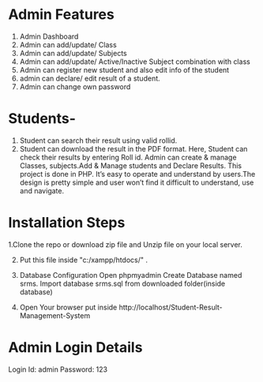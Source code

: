 
# Admin Features
 1. Admin Dashboard
 2. Admin can add/update/ Class
 3. Admin can add/update/ Subjects
 4. Admin can add/update/ Active/Inactive Subject combination with class
 5. Admin can register new student and also edit info of the student
 6. admin can declare/ edit  result of a student.
 7. Admin can change own password
# Students-
 1. Student can search their result using valid rollid.
 2. Student can download the result in the PDF format.
Here, Student can check their results by entering Roll id. Admin can create & manage Classes, subjects.Add & Manage students and Declare Results. This project is done in PHP. It’s easy to operate and understand by users.The design is pretty simple and user won’t find it difficult to understand, use and navigate.

# Installation Steps
1.Clone the repo or download zip file and Unzip file on your local server.

2. Put this file inside "c:/xampp/htdocs/" .

3. Database Configuration
Open phpmyadmin
Create Database named srms.
Import database srms.sql from downloaded folder(inside database)

4. Open Your browser put inside http://localhost/Student-Result-Management-System


# Admin Login Details
  Login Id: admin
  Password: 123
